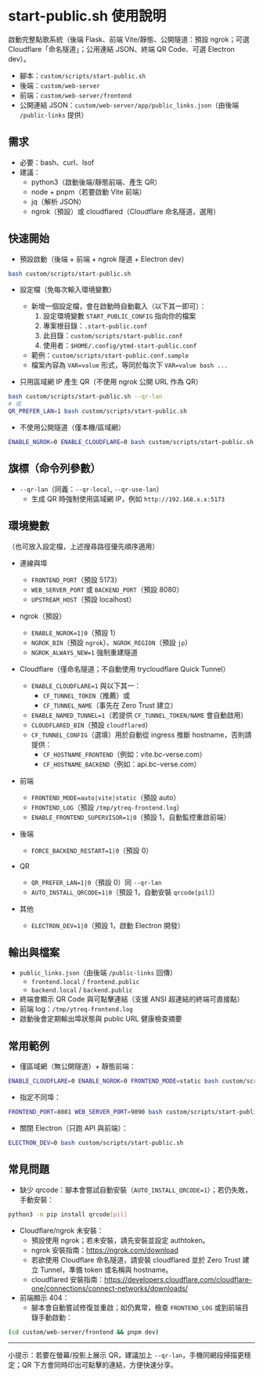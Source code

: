 # start-public.sh 使用說明

啟動完整點歌系統（後端 Flask、前端 Vite/靜態、公開隧道：預設 ngrok；可選 Cloudflare「命名隧道」；公用連結 JSON、終端 QR Code、可選 Electron dev）。

- 腳本：`custom/scripts/start-public.sh`
- 後端：`custom/web-server`
- 前端：`custom/web-server/frontend`
- 公開連結 JSON：`custom/web-server/app/public_links.json`（由後端 `/public-links` 提供）

## 需求
- 必要：bash、curl、lsof
- 建議：
  - python3（啟動後端/靜態前端、產生 QR）
  - node + pnpm（若要啟動 Vite 前端）
  - jq（解析 JSON）
  - ngrok（預設）或 cloudflared（Cloudflare 命名隧道，選用）

## 快速開始
- 預設啟動（後端 + 前端 + ngrok 隧道 + Electron dev）
```bash
bash custom/scripts/start-public.sh
```

- 設定檔（免每次輸入環境變數）
  - 新增一個設定檔，會在啟動時自動載入（以下其一即可）：
    1) 設定環境變數 `START_PUBLIC_CONFIG` 指向你的檔案
    2) 專案根目錄：`.start-public.conf`
    3) 此目錄：`custom/scripts/start-public.conf`
    4) 使用者：`$HOME/.config/ytmd-start-public.conf`
  - 範例：`custom/scripts/start-public.conf.sample`
  - 檔案內容為 `VAR=value` 形式，等同於每次下 `VAR=value bash ...`

- 只用區域網 IP 產生 QR（不使用 ngrok 公開 URL 作為 QR）
```bash
bash custom/scripts/start-public.sh --qr-lan
# 或
QR_PREFER_LAN=1 bash custom/scripts/start-public.sh
```

- 不使用公開隧道（僅本機/區域網）
```bash
ENABLE_NGROK=0 ENABLE_CLOUDFLARE=0 bash custom/scripts/start-public.sh
```

## 旗標（命令列參數）
- `--qr-lan`（同義：`--qr-local`, `--qr-use-lan`）
  - 生成 QR 時強制使用區域網 IP，例如 `http://192.168.x.x:5173`

## 環境變數
（也可放入設定檔，上述搜尋路徑優先順序適用）
- 連線與埠
  - `FRONTEND_PORT`（預設 5173）
  - `WEB_SERVER_PORT` 或 `BACKEND_PORT`（預設 8080）
  - `UPSTREAM_HOST`（預設 localhost）
- ngrok（預設）
  - `ENABLE_NGROK=1|0`（預設 1）
  - `NGROK_BIN`（預設 `ngrok`）、`NGROK_REGION`（預設 `jp`）
  - `NGROK_ALWAYS_NEW=1` 強制重建隧道

- Cloudflare（僅命名隧道；不自動使用 trycloudflare Quick Tunnel）
  - `ENABLE_CLOUDFLARE=1` 與以下其一：
    - `CF_TUNNEL_TOKEN`（推薦）或
    - `CF_TUNNEL_NAME`（事先在 Zero Trust 建立）
  - `ENABLE_NAMED_TUNNEL=1`（若提供 `CF_TUNNEL_TOKEN/NAME` 會自動啟用）
  - `CLOUDFLARED_BIN`（預設 `cloudflared`）
  - `CF_TUNNEL_CONFIG`（選填）用於自動從 ingress 推斷 hostname，否則請提供：
    - `CF_HOSTNAME_FRONTEND`（例如：vite.bc-verse.com）
    - `CF_HOSTNAME_BACKEND`（例如：api.bc-verse.com）
- 前端
  - `FRONTEND_MODE=auto|vite|static`（預設 auto）
  - `FRONTEND_LOG`（預設 `/tmp/ytreq-frontend.log`）
  - `ENABLE_FRONTEND_SUPERVISOR=1|0`（預設 1，自動監控重啟前端）
- 後端
  - `FORCE_BACKEND_RESTART=1|0`（預設 0）
- QR
  - `QR_PREFER_LAN=1|0`（預設 0）同 `--qr-lan`
  - `AUTO_INSTALL_QRCODE=1|0`（預設 1，自動安裝 `qrcode[pil]`）
- 其他
  - `ELECTRON_DEV=1|0`（預設 1，啟動 Electron 開發）

## 輸出與檔案
- `public_links.json`（由後端 `/public-links` 回傳）
  - `frontend.local` / `frontend.public`
  - `backend.local` / `backend.public`
- 終端會顯示 QR Code 與可點擊連結（支援 ANSI 超連結的終端可直接點）
- 前端 log：`/tmp/ytreq-frontend.log`
- 啟動後會定期輸出埠狀態與 public URL 健康檢查摘要

## 常用範例
- 僅區域網（無公開隧道）+ 靜態前端：
```bash
ENABLE_CLOUDFLARE=0 ENABLE_NGROK=0 FRONTEND_MODE=static bash custom/scripts/start-public.sh --qr-lan
```

- 指定不同埠：
```bash
FRONTEND_PORT=8081 WEB_SERVER_PORT=9090 bash custom/scripts/start-public.sh
```

- 關閉 Electron（只跑 API 與前端）：
```bash
ELECTRON_DEV=0 bash custom/scripts/start-public.sh
```

## 常見問題
- 缺少 qrcode：腳本會嘗試自動安裝（`AUTO_INSTALL_QRCODE=1`）；若仍失敗，手動安裝：
```bash
python3 -m pip install qrcode[pil]
```
- Cloudflare/ngrok 未安裝：
  - 預設使用 ngrok；若未安裝，請先安裝並設定 authtoken。
  - ngrok 安裝指南：https://ngrok.com/download
  - 若欲使用 Cloudflare 命名隧道，請安裝 cloudflared 並於 Zero Trust 建立 Tunnel，準備 token 或名稱與 hostname。
  - cloudflared 安裝指南：https://developers.cloudflare.com/cloudflare-one/connections/connect-networks/downloads/
- 前端顯示 404：
  - 腳本會自動嘗試修復並重啟；如仍異常，檢查 `FRONTEND_LOG` 或到前端目錄手動啟動：
```bash
(cd custom/web-server/frontend && pnpm dev)
```

---

小提示：若要在螢幕/投影上展示 QR，建議加上 `--qr-lan`，手機同網段掃描更穩定；QR 下方會同時印出可點擊的連結，方便快速分享。
